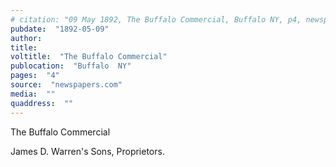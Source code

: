```yaml
---
# citation: "09 May 1892, The Buffalo Commercial, Buffalo NY, p4, newspapers.com."
pubdate:  "1892-05-09"
author: 
title: 
voltitle:  "The Buffalo Commercial"
publocation:  "Buffalo  NY"
pages:  "4"
source:  "newspapers.com"
media:  ""
quaddress:  ""
---
```

The Buffalo Commercial

James D. Warren's Sons, Proprietors.


